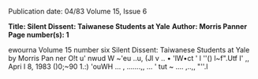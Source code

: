 Publication date: 04/83
Volume 15, Issue 6

**Title: Silent Dissent: Taiwanese Students at Yale**
**Author: Morris Panner**
**Page number(s): 1**

ewourna 
Volume 15 number six 
Silent Dissent: 
Taiwanese Students at Yale 
by Morris Pan ner 
O!t u' nwud 
W 
~'eu ..u, 
(JI v .. 
• 'lW•ct ' 
l 
''() l~f".Utf I' ,, 
Apri I 8, 1983 
()0;~90 1.:) 'ouWH ... , 
.......,, ... ' tut 
~ 
.... ,..,, "''.l